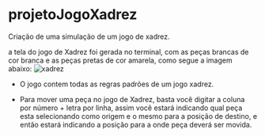 # projetoJogoXadrez
Criação de uma simulação de um jogo de xadrez.

a tela do jogo de Xadrez foi gerada no terminal, com as peças brancas de cor branca e as peças pretas de cor amarela, como segue a imagem abaixo:
![xadrez](https://user-images.githubusercontent.com/48281531/187555034-b9689813-fcbf-44f5-afeb-5adf19f897b4.png)

- O jogo contem todas as regras padrões de um jogo xadrez.

- Para mover uma peça no jogo de Xadrez, basta você digitar a coluna por número + letra por linha, assim você estará
indicando qual peça esta selecionando como origem e o mesmo para a posição de destino, 
e então estará indicando a posição para a onde peça deverá ser movida.

